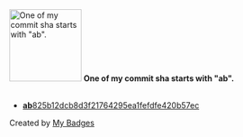 <img src="https://my-badges.github.io/my-badges/ab-commit.png" alt="One of my commit sha starts with &quot;ab&quot;." title="One of my commit sha starts with &quot;ab&quot;." width="128">
<strong>One of my commit sha starts with &quot;ab&quot;.</strong>
<br><br>

- <a href="https://github.com/eryajf/tu/commit/ab825b12dcb8d3f21764295ea1fefdfe420b57ec"><strong>ab</strong>825b12dcb8d3f21764295ea1fefdfe420b57ec</a>


Created by <a href="https://github.com/my-badges/my-badges">My Badges</a>